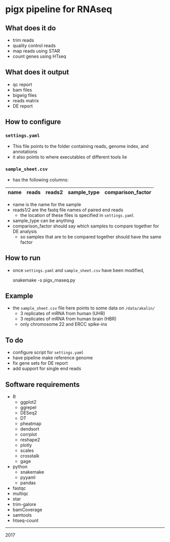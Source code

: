 # pigx pipeline for RNAseq

## What does it do

- trim reads
- quality control reads
- map reads using STAR
- count genes using HTseq

## What does it output

- qc report
- bam files
- bigwig files
- reads matrix
- DE report

## How to configure

### `settings.yaml`

- This file points to the folder containing reads, genome index, and annotations
- it also points to where executables of different tools lie

### `sample_sheet.csv`

- has the following columns:

| name | reads | reads2 | sample_type | comparison_factor |
|------|-------|--------|-------------|-------------------|

- name is the name for the sample
- reads1/2 are the fastq file names of paired end reads
  - the location of these files is specified in `settings.yaml`
- sample_type can be anything
- comparison_factor should say which samples to compare together for DE analysis
  - so samples that are to be compared together should have the same factor

## How to run

- once `settings.yaml` and `sample_sheet.csv` have been modified,

	snakemake -s pigx_rnaseq.py

## Example

- the `sample_sheet.csv` file here points to some data on `/data/akalin/`
  - 3 replicates of mRNA from human (UHR)
  - 3 replicates of mRNA from human brain (HBR)
  - only chromosome 22 and ERCC spike-ins

## To do

- configure script for `settings.yaml`
- have pipeline make reference genome
- fix gene sets for DE report
- add support for single end reads

## Software requirements

- R
	- ggplot2
	- ggrepel
	- DESeq2
	- DT
	- pheatmap
	- dendsort
	- corrplot
	- reshape2
	- plotly
	- scales
	- crosstalk
	- gage
- python
	- snakemake
	- pyyaml
	- pandas
- fastqc
- multiqc
- star
- trim-galore
- bamCoverage
- samtools
- htseq-count

----------------------------------------
2017